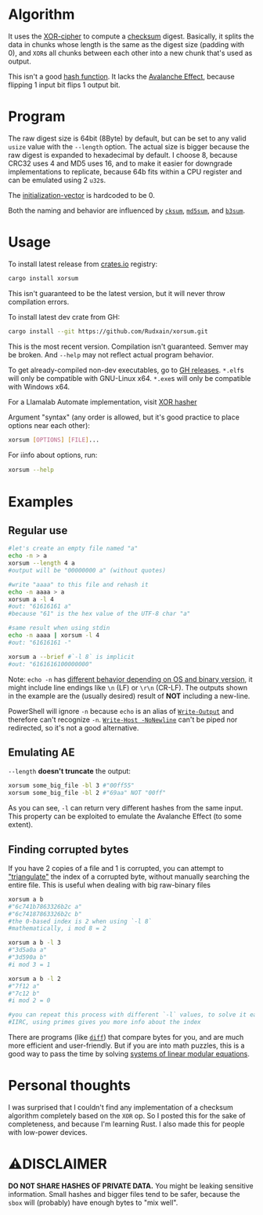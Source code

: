 # Algorithm
It uses the [XOR-cipher](https://en.wikipedia.org/wiki/XOR_cipher) to compute a [checksum](https://en.wikipedia.org/wiki/Checksum) digest. Basically, it splits the data in chunks whose length is the same as the digest size (padding with 0), and `XOR`s all chunks between each other into a new chunk that's used as output.

This isn't a good [hash function](https://en.wikipedia.org/wiki/Hash_function). It lacks the [Avalanche Effect](https://en.wikipedia.org/wiki/Avalanche_effect), because flipping 1 input bit flips 1 output bit.

# Program
The raw digest size is 64bit (8Byte) by default, but can be set to any valid `usize` value with the `--length` option. The actual size is bigger because the raw digest is expanded to hexadecimal by default. I choose 8, because CRC32 uses 4 and MD5 uses 16, and to make it easier for downgrade implementations to replicate, because 64b fits within a CPU register and can be emulated using 2 `u32`s.

The [initialization-vector](https://en.wikipedia.org/wiki/Initialization_vector) is hardcoded to be 0.

Both the naming and behavior are influenced by [`cksum`](https://en.wikipedia.org/wiki/Cksum), [`md5sum`](https://en.wikipedia.org/wiki/Md5sum), and [`b3sum`](https://github.com/BLAKE3-team/BLAKE3/tree/master/b3sum).

# Usage
To install latest release from [crates.io](https://crates.io) registry:
```sh
cargo install xorsum
```
This isn't guaranteed to be the latest version, but it will never throw compilation errors.

To install latest dev crate from GH:
```sh
cargo install --git https://github.com/Rudxain/xorsum.git
```
This is the most recent version. Compilation isn't guaranteed. Semver may be broken. And `--help` may not reflect actual program behavior.

To get already-compiled non-dev executables, go to [GH releases](https://github.com/Rudxain/xorsum/releases). `*.elf`s will only be compatible with GNU-Linux x64. `*.exe`s will only be compatible with Windows x64.

For a Llamalab Automate implementation, visit [XOR hasher](https://llamalab.com/automate/community/flows/42903)

Argument "syntax" (any order is allowed, but it's good practice to place options near each other):
```sh
xorsum [OPTIONS] [FILE]...
```

For ℹinfo about options, run:
```sh
xorsum --help
```

# Examples
## Regular use
```sh
#let's create an empty file named "a"
echo -n > a
xorsum --length 4 a
#output will be "00000000 a" (without quotes)

#write "aaaa" to this file and rehash it
echo -n aaaa > a
xorsum a -l 4
#out: "61616161 a"
#because "61" is the hex value of the UTF-8 char "a"

#same result when using stdin
echo -n aaaa | xorsum -l 4
#out: "61616161 -"

xorsum a --brief #`-l 8` is implicit
#out: "6161616100000000"
```
Note: `echo -n` has [different behavior depending on OS and binary version](https://unix.stackexchange.com/a/65819), it might include line endings like `\n` (LF) or `\r\n` (CR-LF). The outputs shown in the example are the (usually desired) result of **NOT** including a new-line.

PowerShell will ignore `-n` because `echo` is an alias of [`Write-Output`](https://docs.microsoft.com/en-us/powershell/module/microsoft.powershell.utility/write-output) and therefore can't recognize `-n`. [`Write-Host -NoNewline`](https://docs.microsoft.com/en-us/powershell/module/microsoft.powershell.utility/write-host?view=powershell-7.2#example-1-write-to-the-console-without-adding-a-new-line) can't be piped nor redirected, so it's not a good alternative.

## Emulating AE
`--length` **doesn't truncate** the output:
```sh
xorsum some_big_file -bl 3 #"00ff55"
xorsum some_big_file -bl 2 #"69aa" NOT "00ff"
```
As you can see, `-l` can return very different hashes from the same input. This property can be exploited to emulate the Avalanche Effect (to some extent).

## Finding corrupted bytes
If you have 2 copies of a file and 1 is corrupted, you can attempt to ["triangulate"](https://en.wikipedia.org/wiki/Triangulation) the index of a corrupted byte, without manually searching the entire file. This is useful when dealing with big raw-binary files
```sh
xorsum a b
#"6c741b7863326b2c a"
#"6c74187863326b2c b"
#the 0-based index is 2 when using `-l 8`
#mathematically, i mod 8 = 2

xorsum a b -l 3
#"3d5a0a a"
#"3d590a b"
#i mod 3 = 1

xorsum a b -l 2
#"7f12 a"
#"7c12 b"
#i mod 2 = 0

#you can repeat this process with different `-l` values, to solve it easier.
#IIRC, using primes gives you more info about the index
```
There are programs (like [`diff`](https://en.wikipedia.org/wiki/Diff)) that compare bytes for you, and are much more efficient and user-friendly. But if you are into math puzzles, this is a good way to pass the time by solving [systems of linear modular equations](https://youtu.be/LInNgWMtFEs).

# Personal thoughts
I was surprised that I couldn't find any implementation of a checksum algorithm completely based on the `XOR` op. So I posted this for the sake of completeness, and because I'm learning Rust. I also made this for people with low-power devices.

# ⚠DISCLAIMER
**DO NOT SHARE HASHES OF PRIVATE DATA.** You might be leaking sensitive information. Small hashes and bigger files tend to be safer, because the `sbox` will (probably) have enough bytes to "mix well".
